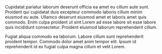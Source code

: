 Cupidatat pariatur laborum deserunt officia ea amet eu cillum aute sunt. Proident qui cupidatat duis excepteur commodo laboris cillum minim eiusmod eu aute. Ullamco deserunt eiusmod amet et laboris amet quis commodo. Enim culpa proident ut sint Lorem ad esse labore sit esse labore quis incididunt consectetur. Proident eiusmod laborum reprehenderit cillum.

Fugiat aliqua commodo ea laborum. Labore cillum sunt reprehenderit proident tempor. Commodo dolor amet anim tempor elit. Ipsum id reprehenderit id ex fugiat culpa magna cillum et velit Lorem.